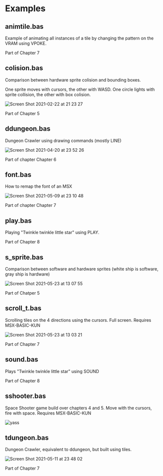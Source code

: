 # Examples

## animtile.bas

Example of animating all instances of a tile by changing the pattern on the VRAM using VPOKE.

Part of Chapter 7

## colision.bas

Comparison between hardware sprite colision and bounding boxes.

One sprite moves with cursors, the other with WASD. One circle lights with sprite collision, the other with box colision.

![Screen Shot 2021-02-22 at 21 23 27](https://user-images.githubusercontent.com/1717361/124996078-42e89680-e040-11eb-86cc-795ef49976eb.png)

Part of Chapter 5

## ddungeon.bas

Dungeon Crawler using drawing commands (mostly LINE)

![Screen Shot 2021-04-20 at 23 52 26](https://user-images.githubusercontent.com/1717361/124996513-f487c780-e040-11eb-8d1d-b0a3cdbab8d8.png)

Part of chapter Chapter 6

## font.bas

How to remap the font of an MSX 

![Screen Shot 2021-05-09 at 23 10 48](https://user-images.githubusercontent.com/1717361/124996147-5eec3800-e040-11eb-9f93-45507d870500.png)

Part of chapter Chapter 7

## play.bas

Playing "Twinkle twinkle little star" using PLAY.

Part of Chapter 8

## s_sprite.bas

Comparison between software and hardware sprites (white ship is software, gray ship is hardware)

![Screen Shot 2021-05-23 at 13 07 55](https://user-images.githubusercontent.com/1717361/124996187-70354480-e040-11eb-8524-721c4a27c86a.png)

Part of Chatper 5

## scroll_t.bas

Scrolling tiles on the 4 directions using the cursors. Full screen. Requires MSX-BASIC-KUN 

![Screen Shot 2021-05-23 at 13 03 21](https://user-images.githubusercontent.com/1717361/124996271-91963080-e040-11eb-83b5-a7edabc15a27.png)

Part of Chapter 7

## sound.bas

Plays "Twinkle twinkle little star" using SOUND

Part of Chapter 8

## sshooter.bas

Space Shooter game build over chapters 4 and 5. Move with the cursors, fire with space. Requires MSX-BASIC-KUN

![yass](https://user-images.githubusercontent.com/1717361/124996601-1e40ee80-e041-11eb-9938-f71f49f5aeb1.png)

## tdungeon.bas

Dungeon Crawler, equivalent to ddungeon, but built using tiles. 

![Screen Shot 2021-05-11 at 23 48 02](https://user-images.githubusercontent.com/1717361/124996431-d4f09f00-e040-11eb-87cb-424bb9099bf1.png)


Part of Chapter 7
